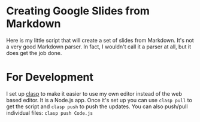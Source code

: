 # Creating Google Slides from Markdown

Here is my little script that will create a set of slides from Markdown. It's not a very good Markdown parser. In fact, I wouldn't call it a parser at all, but it does get the job done.

# For Development

I set up [clasp](https://developers.google.com/apps-script/guides/clasp) to make it easier to use my own editor instead of the web based editor. It is a Node.js app. Once it's set up you can use `clasp pull` to get the script and `clasp push` to push the updates. You can also push/pull individual files: `clasp push Code.js`
